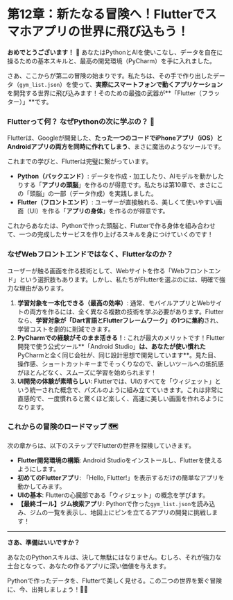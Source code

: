 # 第12章：新たなる冒険へ！Flutterでスマホアプリの世界に飛び込もう！
**おめでとうございます！** 🥳 あなたはPythonとAIを使いこなし、データを自在に操るための基本スキルと、最高の開発環境（PyCharm）を手に入れました。

さあ、ここからが第二の冒険の始まりです。私たちは、その手で作り出したデータ（`gym_list.json`）を使って、**実際にスマートフォンで動くアプリケーション**を開発する世界に飛び込みます！そのための最強の武器が**「Flutter（フラッター）」**です。

### Flutterって何？ なぜPythonの次に学ぶの？ 🤔

Flutterは、Googleが開発した、**たった一つのコードでiPhoneアプリ（iOS）とAndroidアプリの両方を同時に作れてしまう**、まさに魔法のようなツールです。

これまでの学びと、Flutterは完璧に繋がっています。

*   **Python（バックエンド）**: データを作成・加工したり、AIモデルを動かしたりする「**アプリの頭脳**」を作るのが得意です。私たちは第10章で、まさにこの「頭脳」の一部（データ作成）を実践しました。
*   **Flutter（フロントエンド）**: ユーザーが直接触れる、美しくて使いやすい画面（UI）を作る「**アプリの身体**」を作るのが得意です。

これからあなたは、Pythonで作った頭脳と、Flutterで作る身体を組み合わせて、一つの完成したサービスを作り上げるスキルを身につけていくのです！

### なぜWebフロントエンドではなく、Flutterなのか？

ユーザーが触る画面を作る技術として、Webサイトを作る「Webフロントエンド」という選択肢もあります。しかし、私たちがFlutterを選ぶのには、明確で強力な理由があります。

1.  **学習対象を一本化できる（最高の効率）**:
    通常、モバイルアプリとWebサイトの両方を作るには、全く異なる複数の技術を学ぶ必要があります。Flutterなら、**学習対象が「Dart言語とFlutterフレームワーク」の1つに集約**され、学習コストを劇的に削減できます。
2.  **PyCharmでの経験がそのまま活きる！**:
    これが最大のメリットです！Flutter開発で使う公式ツール**「Android Studio」**は、あなたが使い慣れた**PyCharmと全く同じ会社が、同じ設計思想で開発しています**。見た目、操作感、ショートカットキーまでそっくりなので、新しいツールへの抵抗感がほとんどなく、スムーズに学習を始められます！
3.  **UI開発の体験が素晴らしい**:
    Flutterでは、UIのすべてを「ウィジェット」という統一された概念で、パズルのように組み立てていきます。これは非常に直感的で、一度慣れると驚くほど楽しく、高速に美しい画面を作れるようになります。

### これからの冒険のロードマップ 🗺️

次の章からは、以下のステップでFlutterの世界を探検していきます。

*   **Flutter開発環境の構築**: Android Studioをインストールし、Flutterを使えるようにします。
*   **初めてのFlutterアプリ**: 「Hello, Flutter!」を表示するだけの簡単なアプリを動かしてみます。
*   **UIの基本**: Flutterの心臓部である「ウィジェット」の概念を学びます。
*   **【最終ゴール】ジム検索アプリ**: Pythonで作った`gym_list.json`を読み込み、ジムの一覧を表示し、地図上にピンを立てるアプリの開発に挑戦します！

---

**さあ、準備はいいですか？**

あなたのPythonスキルは、決して無駄にはなりません。むしろ、それが強力な土台となって、あなたの作るアプリに深い価値を与えます。

Pythonで作ったデータを、Flutterで美しく見せる。この二つの世界を繋ぐ冒険に、今、出発しましょう！🚀✨